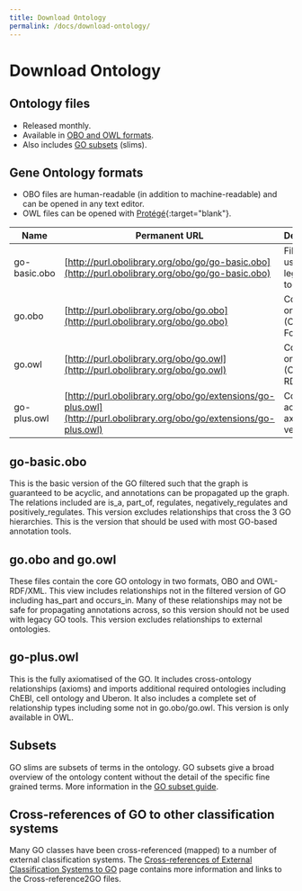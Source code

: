 ```yaml
---
title: Download Ontology
permalink: /docs/download-ontology/
---
```


# Download Ontology

## Ontology files
+ Released monthly.
+ Available in [OBO and OWL formats](/docs/go-file-format-guide/).
+ Also includes [GO subsets](/docs/go-subset-guide/) (slims).

## Gene Ontology formats

+ OBO files are human-readable (in addition to machine-readable) and can be opened in any text editor. 
+ OWL files can be opened with [Protégé](https://protege.stanford.edu/){:target="blank"}.

|Name 	|Permanent URL |	Description|
|-------|--------------|-------------|
|go-basic.obo |	[http://purl.obolibrary.org/obo/go/go-basic.obo](http://purl.obolibrary.org/obo/go/go-basic.obo) |	Filtered, for use with legacy tools|
|go.obo |		[http://purl.obolibrary.org/obo/go.obo](http://purl.obolibrary.org/obo/go.obo) |	Core ontology (OBO Format)|
|go.owl |		[http://purl.obolibrary.org/obo/go.owl](http://purl.obolibrary.org/obo/go.owl) |	Core ontology (OWL RDF/XML)|
|go-plus.owl |		[http://purl.obolibrary.org/obo/go/extensions/go-plus.owl](http://purl.obolibrary.org/obo/go/extensions/go-plus.owl) 	|Core plus additional axioms, vetted|

## go-basic.obo

This is the basic version of the GO filtered such that the graph is guaranteed to be acyclic, and annotations can be propagated up the graph. The relations included are is_a, part_of, regulates, negatively_regulates and positively_regulates. This version excludes relationships that cross the 3 GO hierarchies. This is the version that should be used with most GO-based annotation tools.

## go.obo and go.owl

These files contain the core GO ontology in two formats, OBO and OWL-RDF/XML. This view includes relationships not in the filtered version of GO including has_part and occurs_in. Many of these relationships may not be safe for propagating annotations across, so this version should not be used with legacy GO tools. This version excludes relationships to external ontologies.

## go-plus.owl

This is the fully axiomatised of the GO. It includes cross-ontology relationships (axioms) and imports additional required ontologies including ChEBI, cell ontology and Uberon. It also includes a complete set of relationship types including some not in go.obo/go.owl. This version is only available in OWL.

## Subsets

GO slims are subsets of terms in the ontology. GO subsets give a broad overview of the ontology content without the detail of the specific fine grained terms. More information in the [GO subset guide](/docs/go-subset-guide/).

## Cross-references of GO to other classification systems

Many GO classes have been cross-referenced (mapped) to a number of external classification systems. The [Cross-references of External Classification Systems to GO](/docs/download-mappings/) page contains more information and links to the Cross-reference2GO files.

